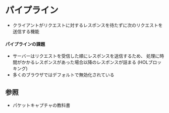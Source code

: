 # パイプライン
- クライアントがリクエストに対するレスポンスを待たずに次のリクエストを送信する機能

#### パイプラインの課題
- サーバーはリクエストを受信した順にレスポンスを送信するため、
  処理に時間がかかるレスポンスがあった場合以降のレスポンスが詰まる (HOLブロッキング)
- 多くのブラウザではデフォルトで無効化されている

## 参照
- パケットキャプチャの教科書
